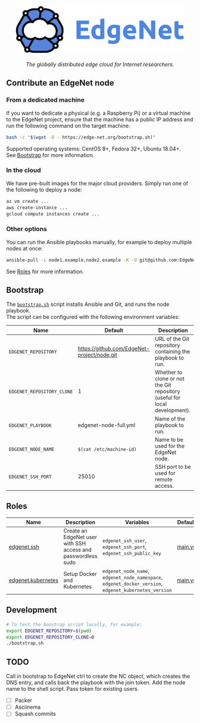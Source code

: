 <p align="center">
  <img src="/assets/edgenet_logo_2020_05_03_w_text_075dpi.png" height="130"><br/><br/>
  <i>The globally distributed edge cloud for Internet researchers.</i>
</p>

## Contribute an EdgeNet node

### From a dedicated machine

If you want to dedicate a physical (e.g. a Raspberry Pi) or a virtual machine to the EdgeNet project,
ensure that the machine has a public IP address and run the following command on the target machine:
```bash
bash -c "$(wget -O - https://edge-net.org/bootstrap.sh)"
```

Supported operating systems: CentOS 8+, Fedora 32+, Ubuntu 18.04+.  
See [Bootstrap](#Bootstrap) for more information.

### In the cloud

We have pre-built images for the major cloud providers.
Simply run one of the following to deploy a node:
```bash
az vm create ...
aws create-instance ...
gcloud compute instances create ...
```

### Other options

You can run the Ansible playbooks manually, for example to deploy multiple nodes at once:
```bash
ansible-pull -i node1.example,node2.example -K -U git@github.com:EdgeNet-project/node.git node.yml
```

See [Roles](#Roles) for more information.

## Bootstrap

The [`bootstrap.sh`](/bootstrap.sh) script installs Ansible and Git, and runs the node playbook.  
The script can be configured with the following environment variables:

Name | Default | Description
-----|---------|------------
`EDGENET_REPOSITORY` |  https://github.com/EdgeNet-project/node.git | URL of the Git repository containing the playbook to run.
`EDGENET_REPOSITORY_CLONE` | 1 | Whether to clone or not the Git repository (useful for local development).
`EDGENET_PLAYBOOK` | edgenet-node-full.yml | Name of the playbook to run.
`EDGENET_NODE_NAME` | `$(cat /etc/machine-id)` | Name to be used for the EdgeNet node.
`EDGENET_SSH_PORT` | 25010 | SSH port to be used for remote access.

## Roles

Name | Description | Variables | Defaults
-----|-------------|-----------|---------
[edgenet.ssh](/roles/edgenet.ssh) | Create an EdgeNet user with SSH access and passwordless sudo | `edgenet_ssh_user`, `edgenet_ssh_port`, `edgenet_ssh_public_key` | [main.yml](/roles/edgenet.ssh/defaults/main.yml)
[edgenet.kubernetes](/roles/edgenet.kubernetes) | Setup Docker and Kubernetes | `edgenet_node_name`, `edgenet_node_namespace`, `edgenet_docker_version`, `edgenet_kubernetes_version` | [main.yml](/roles/edgenet.kubernetes/defaults/main.yml)

## Development

```bash
# To test the boostrap script locally, for example:
export EDGENET_REPOSITORY=$(pwd)
export EDGENET_REPOSITORY_CLONE=0
./bootstrap.sh
```

## TODO

Call in bootstrap to EdgeNet ctrl to create the NC object, which creates the DNS entry, and calls back the playbook with the join token.
Add the node name to the shell script.
Pass token for existing users.

- [ ] Packer
- [ ] Asciinema
- [ ] Squash commits
